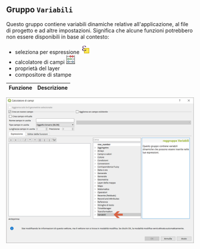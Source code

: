 ## Gruppo `Variabili`

Questo gruppo contiene variabili dinamiche relative all'applicazione, al file di progetto e ad altre impostazioni. Significa che alcune funzioni potrebbero non essere disponibili in base al contesto:
* seleziona per espressione ![](img\mIconExpressionSelect.png)
* calcolatore di campi ![](img\mActionCalculateField.png)
* proprietà del layer
* compositore di stampe

| Funzione  | Descrizione|
|----------:|:-----------|


<img src="/img/variabili/gruppo_variabili1.png">
